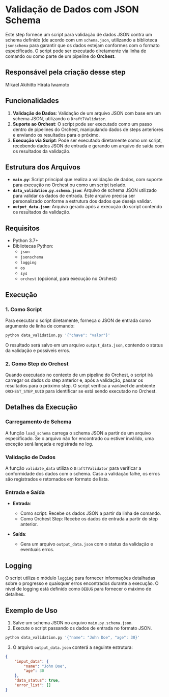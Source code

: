 # Validação de Dados com JSON Schema

Este step fornece um script para validação de dados JSON contra um schema definido (de acordo com um `schema.json`, utilizando a biblioteca `jsonschema` para garantir que os dados estejam conformes com o formato especificado. O script pode ser executado diretamente via linha de comando ou como parte de um pipeline do **Orchest**.

## Responsável pela criação desse step

Mikael Akihitto Hirata Iwamoto

## Funcionalidades

1. **Validação de Dados**: Validação de um arquivo JSON com base em um schema JSON, utilizando o `Draft7Validator`.
2. **Suporte ao Orchest**: O script pode ser executado como um passo dentro de pipelines do Orchest, manipulando dados de steps anteriores e enviando os resultados para o próximo.
3. **Execução via Script**: Pode ser executado diretamente como um script, recebendo dados JSON de entrada e gerando um arquivo de saída com os resultados da validação.

## Estrutura dos Arquivos

- **`main.py`**: Script principal que realiza a validação de dados, com suporte para execução no Orchest ou como um script isolado.
- **`data_validation.py.schema.json`**: Arquivo de schema JSON utilizado para validar os dados de entrada. Este arquivo precisa ser personalizado conforme a estrutura dos dados que deseja validar.
- **`output_data.json`**: Arquivo gerado após a execução do script contendo os resultados da validação.

## Requisitos

- Python 3.7+
- Bibliotecas Python:
  - `json`
  - `jsonschema`
  - `logging`
  - `os`
  - `sys`
  - `orchest` (opcional, para execução no Orchest)



## Execução

### 1. Como Script

Para executar o script diretamente, forneça o JSON de entrada como argumento de linha de comando:

```bash
python data_validation.py '{"chave": "valor"}'
```

O resultado será salvo em um arquivo `output_data.json`, contendo o status da validação e possíveis erros.

### 2. Como Step do Orchest

Quando executado no contexto de um pipeline do Orchest, o script irá carregar os dados do step anterior e, após a validação, passar os resultados para o próximo step. O script verifica a variável de ambiente `ORCHEST_STEP_UUID` para identificar se está sendo executado no Orchest.

## Detalhes da Execução

### Carregamento de Schema

A função `load_schema` carrega o schema JSON a partir de um arquivo especificado. Se o arquivo não for encontrado ou estiver inválido, uma exceção será lançada e registrada no log.

### Validação de Dados

A função `validate_data` utiliza o `Draft7Validator` para verificar a conformidade dos dados com o schema. Caso a validação falhe, os erros são registrados e retornados em formato de lista.

### Entrada e Saída

- **Entrada**:
  - Como script: Recebe os dados JSON a partir da linha de comando.
  - Como Orchest Step: Recebe os dados de entrada a partir do step anterior.
  
- **Saída**:
  - Gera um arquivo `output_data.json` com o status da validação e eventuais erros.

## Logging

O script utiliza o módulo `logging` para fornecer informações detalhadas sobre o progresso e quaisquer erros encontrados durante a execução. O nível de logging está definido como `DEBUG` para fornecer o máximo de detalhes.

## Exemplo de Uso

1. Salve um schema JSON no arquivo `main.py.schema.json`.
2. Execute o script passando os dados de entrada no formato JSON.
   
```bash
python data_validation.py '{"name": "John Doe", "age": 30}'
```

3. O arquivo `output_data.json` conterá a seguinte estrutura:

```json
{
    "input_data": {
        "name": "John Doe",
        "age": 30
    },
    "data_status": true,
    "error_list": []
}
```
